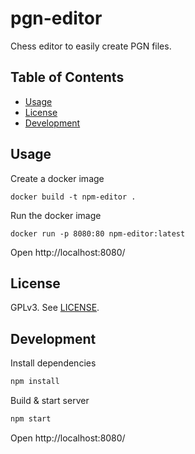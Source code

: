 <!-- omit in toc -->
# pgn-editor

Chess editor to easily create PGN files.

<!-- omit in toc -->
## Table of Contents

- [Usage](#usage)
- [License](#license)
- [Development](#development)

## Usage

Create a docker image

```
docker build -t npm-editor .
```

Run the docker image

```
docker run -p 8080:80 npm-editor:latest
```

Open http://localhost:8080/

## License

GPLv3. See [LICENSE](LICENSE).

## Development

Install dependencies
```bash
npm install
```

Build & start server
```bash
npm start
```

Open http://localhost:8080/
